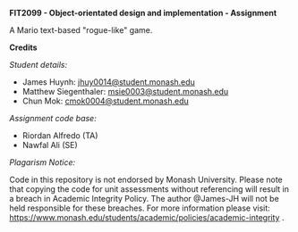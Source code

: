 **FIT2099 - Object-orientated design and implementation - Assignment** 

A Mario text-based "rogue-like" game.

**Credits** 

_Student details:_
- James Huynh: jhuy0014@student.monash.edu
- Matthew Siegenthaler: msie0003@student.monash.edu
- Chun Mok: cmok0004@student.monash.edu

_Assignment code base:_
- Riordan Alfredo (TA)
- Nawfal Ali (SE)


_Plagarism Notice:_

Code in this repository is not endorsed by Monash University. Please note that copying the code for unit assessments without referencing will result in a breach in Academic Integrity Policy. The author @James-JH will not be held responsible for these breaches. For more information please visit: https://www.monash.edu/students/academic/policies/academic-integrity .

